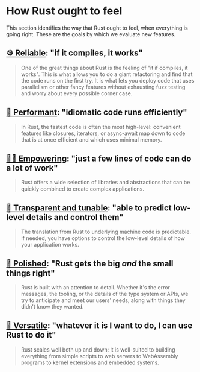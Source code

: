 # How Rust ought to feel

This section identifies the way that Rust ought to feel, when everything is going right. These are the goals by which we evaluate new features.

## [⚙️ Reliable](./how_rust_feels/reliable.md): "if it compiles, it works"

> One of the great things about Rust is the feeling of "it if compiles, it works". This is what allows you to do a giant refactoring and find that the code runs on the first try. It is what lets you deploy code that uses parallelism or other fancy features without exhausting fuzz testing and worry about every possible corner case.

## [🐎 Performant](./how_rust_feels/performant.md): "idiomatic code runs efficiently"

> In Rust, the fastest code is often the most high-level: convenient features like closures, iterators, or async-await map down to code that is at once efficient and which uses minimal memory.

## [💪🏽 Empowering](./how_rust_feels/empowering.md): "just a few lines of code can do a lot of work"

> Rust offers a wide selection of libraries and abstractions that can be quickly combined to create complex applications. 

## [🔧 Transparent and tunable](./how_rust_feels/transparent.md): "able to predict low-level details and control them"

> The translation from Rust to underlying machine code is predictable. If needed, you have options to control the low-level details of how your application works.

## [💎 Polished](./how_rust_feels/polished.md): "Rust gets the big *and* the small things right"

> Rust is built with an attention to detail. Whether it's the error messages, the tooling, or the details of the type system or APIs, we try to anticipate and meet our users' needs, along with things they didn't know they wanted.

## [🤸 Versatile](./how_rust_feels/versatile.md): "whatever it is I want to do, I can use Rust to do it"

> Rust scales well both up and down: it is well-suited to building everything from simple scripts to web servers to WebAssembly programs to kernel extensions and embedded systems. 